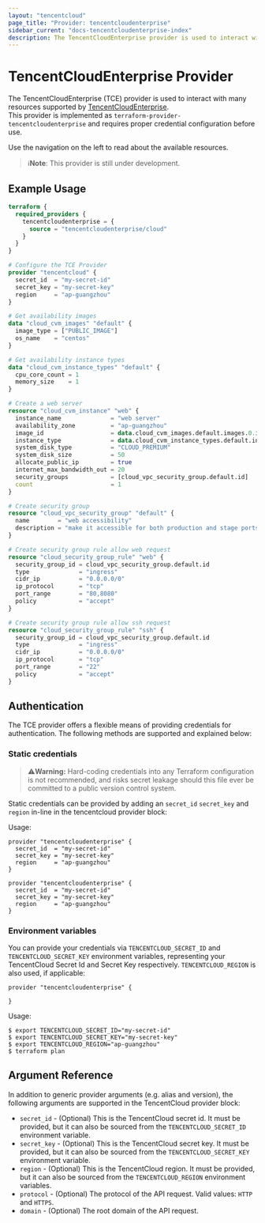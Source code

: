```yaml
---
layout: "tencentcloud"
page_title: "Provider: tencentcloudenterprise"
sidebar_current: "docs-tencentcloudenterprise-index"
description: The TencentCloudEnterprise provider is used to interact with many resources supported by TencentCloudEnterprise. The provider needs to be configured with the proper credentials before it can be used.
---
```


# TencentCloudEnterprise Provider

The TencentCloudEnterprise (TCE) provider is used to interact with many resources supported by [TencentCloudEnterprise](https://www.tencentcloud.com/solutions/tce).  
This provider is implemented as `terraform-provider-tencentcloudenterprise` and requires proper credential configuration before use.

Use the navigation on the left to read about the available resources.
> ℹ️**Note**: This provider is still under development.

## Example Usage

``` terraform
terraform {
  required_providers {
    tencentcloudenterprise = {
      source = "tencentcloudenterprise/cloud"
    }
  }
}

# Configure the TCE Provider
provider "tencentcloud" {
  secret_id  = "my-secret-id"
  secret_key = "my-secret-key"
  region     = "ap-guangzhou"
}

# Get availability images
data "cloud_cvm_images" "default" {
  image_type = ["PUBLIC_IMAGE"]
  os_name    = "centos"
}

# Get availability instance types
data "cloud_cvm_instance_types" "default" {
  cpu_core_count = 1
  memory_size    = 1
}

# Create a web server
resource "cloud_cvm_instance" "web" {
  instance_name              = "web server"
  availability_zone          = "ap-guangzhou"
  image_id                   = data.cloud_cvm_images.default.images.0.image_id
  instance_type              = data.cloud_cvm_instance_types.default.instance_types.0.instance_type
  system_disk_type           = "CLOUD_PREMIUM"
  system_disk_size           = 50
  allocate_public_ip         = true
  internet_max_bandwidth_out = 20
  security_groups            = [cloud_vpc_security_group.default.id]
  count                      = 1
}

# Create security group
resource "cloud_vpc_security_group" "default" {
  name        = "web accessibility"
  description = "make it accessible for both production and stage ports"
}

# Create security group rule allow web request
resource "cloud_security_group_rule" "web" {
  security_group_id = cloud_vpc_security_group.default.id
  type              = "ingress"
  cidr_ip           = "0.0.0.0/0"
  ip_protocol       = "tcp"
  port_range        = "80,8080"
  policy            = "accept"
}

# Create security group rule allow ssh request
resource "cloud_security_group_rule" "ssh" {
  security_group_id = cloud_vpc_security_group.default.id
  type              = "ingress"
  cidr_ip           = "0.0.0.0/0"
  ip_protocol       = "tcp"
  port_range        = "22"
  policy            = "accept"
}
```

## Authentication

The TCE provider offers a flexible means of providing credentials for authentication.
The following methods are supported and explained below:


### Static credentials

> ⚠️**Warning:** Hard-coding credentials into any Terraform configuration is not
recommended, and risks secret leakage should this file ever be committed to a
public version control system.

Static credentials can be provided by adding an `secret_id` `secret_key` and `region` in-line in the tencentcloud provider block:

Usage:

```hcl
provider "tencentcloudenterprise" {
  secret_id  = "my-secret-id"
  secret_key = "my-secret-key"
  region     = "ap-guangzhou"
}
```

```hcl
provider "tencentcloudenterprise" {
  secret_id  = "my-secret-id"
  secret_key = "my-secret-key"
  region     = "ap-guangzhou"
}
```

### Environment variables

You can provide your credentials via `TENCENTCLOUD_SECRET_ID` and `TENCENTCLOUD_SECRET_KEY` environment variables,
representing your TencentCloud Secret Id and Secret Key respectively. `TENCENTCLOUD_REGION` is also used, if applicable:

```hcl
provider "tencentcloudenterprise" {

}
```

Usage:

```shell
$ export TENCENTCLOUD_SECRET_ID="my-secret-id"
$ export TENCENTCLOUD_SECRET_KEY="my-secret-key"
$ export TENCENTCLOUD_REGION="ap-guangzhou"
$ terraform plan
```

## Argument Reference

In addition to generic provider arguments (e.g. alias and version), the following arguments are supported in the TencentCloud provider block:

* `secret_id` - (Optional) This is the TencentCloud secret id. It must be provided, but it can also be sourced from the `TENCENTCLOUD_SECRET_ID` environment variable.
* `secret_key` - (Optional) This is the TencentCloud secret key. It must be provided, but it can also be sourced from the `TENCENTCLOUD_SECRET_KEY` environment variable.
* `region` - (Optional) This is the TencentCloud region. It must be provided, but it can also be sourced from the `TENCENTCLOUD_REGION` environment variables.
* `protocol` - (Optional) The protocol of the API request. Valid values: `HTTP` and `HTTPS`.
* `domain` - (Optional) The root domain of the API request.